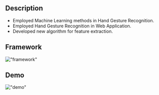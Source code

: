 ## Description
- Employed Machine Learning methods in Hand Gesture Recognition.
- Employed Hand Gesture Recognition in Web Application.
- Developed new algorithm for feature extraction.
## Framework
!["framework"](https://github.com/zepsgit/hand_gesture_recognition/blob/master/img/framework.png)
## Demo
!["demo"](https://github.com/zepsgit/hand_gesture_recognition/blob/master/img/1.gif)
